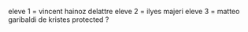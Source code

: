 eleve 1 = vincent hainoz delattre
eleve 2 = ilyes majeri
eleve 3 = matteo garibaldi de kristes
protected ?

